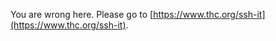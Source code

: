 
You are wrong here. Please go to [https://www.thc.org/ssh-it](https://www.thc.org/ssh-it).














